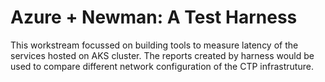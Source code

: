 # Azure + Newman: A Test Harness

This workstream focussed on building tools to measure latency of the services hosted on AKS cluster. The reports created by harness would be used to compare different network configuration of the CTP infrastruture.
